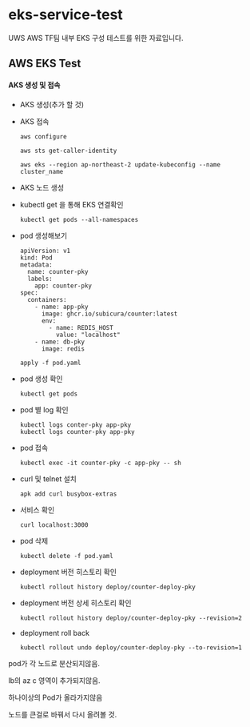 # eks-service-test
UWS AWS TF팀 내부 EKS 구성 테스트를 위한 자료입니다.
## AWS EKS Test

#### AKS 생성 및 접속

* AKS 생성(추가 할 것)

* AKS 접속

  ```
  aws configure
  
  aws sts get-caller-identity
  
  aws eks --region ap-northeast-2 update-kubeconfig --name cluster_name
  ```

* AKS 노드 생성

* kubectl get 을 통해 EKS 연결확인

  ```
  kubectl get pods --all-namespaces
  ```

* pod 생성해보기

  ```
  apiVersion: v1
  kind: Pod
  metadata:
    name: counter-pky
    labels:
      app: counter-pky
  spec:
    containers:
      - name: app-pky
        image: ghcr.io/subicura/counter:latest
        env:
          - name: REDIS_HOST
            value: "localhost"
      - name: db-pky
        image: redis
  ```

  ```
  apply -f pod.yaml
  ```

* pod 생성 확인

  ```
  kubectl get pods
  ```

* pod 별 log 확인

  ```
  kubectl logs conter-pky app-pky
  kubectl logs counter-pky app-pky
  ```

* pod 접속

  ```
  kubectl exec -it counter-pky -c app-pky -- sh
  ```

* curl 및 telnet 설치

  ```
  apk add curl busybox-extras
  ```

* 서비스 확인

  ```
  curl localhost:3000
  ```

* pod 삭제

  ```
  kubectl delete -f pod.yaml
  ```






- deployment 버전 히스토리 확인

  ```
  kubectl rollout history deploy/counter-deploy-pky
  ```

- deployment 버전 상세 히스토리 확인

  ```
  kubectl rollout history deploy/counter-deploy-pky --revision=2
  ```

- deployment roll back

  ```
  kubectl rollout undo deploy/counter-deploy-pky --to-revision=1
  ```

  

pod가 각 노드로 분산되지않음.

lb의 az c 영역이 추가되지않음.

하나이상의 Pod가 올라가지않음



노드를 큰걸로 바꿔서 다시 올려볼 것.

